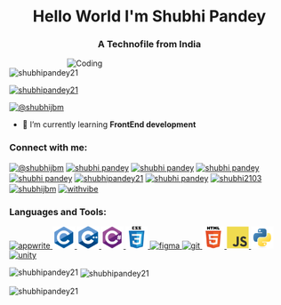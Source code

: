 <h1 align="center">Hello World I'm Shubhi Pandey</h1>
<h3 align="center">A Technofile from India</h3>
<img align="right" alt= "Coding" width = "400" src="(https://www.google.com/search?q=girl+coding+images+gif&tbm=isch&ved=2ahUKEwiAs668w6yCAxX9amwGHUevAA4Q2-cCegQIABAA&oq=girl+coding+images+gif&gs_lcp=CgNpbWcQAzoICAAQgAQQsQM6BQgAEIAEOgYIABAHEB46BwgAEIoFEEM6CAgAEAgQBxAeOgYIABAWEB5QhglY3C5gjzJoAHAAeACAAcwBiAH1CpIBBTAuOS4xmAEAoAEBqgELZ3dzLXdpei1pbWfAAQE&sclient=img&ei=1V1HZcD0IP3VseMPx96CcA&bih=1025&biw=2133#imgrc=SS1GkdNnlHNJqM&imgdii=fsI9B3cakuWnOM](https://tenor.com/view/programming-gif-25868426)">

<p align="left"> <img src="https://komarev.com/ghpvc/?username=shubhipandey21&label=Profile%20views&color=0e75b6&style=flat" alt="shubhipandey21" /> </p>

<p align="left"> <a href="https://github.com/ryo-ma/github-profile-trophy"><img src="https://github-profile-trophy.vercel.app/?username=shubhipandey21" alt="shubhipandey21" /></a> </p>

<p align="left"> <a href="https://twitter.com/@shubhijbm" target="blank"><img src="https://img.shields.io/twitter/follow/@shubhijbm?logo=twitter&style=for-the-badge" alt="@shubhijbm" /></a> </p>

- 🌱 I’m currently learning **FrontEnd development**

<h3 align="left">Connect with me:</h3>
<p align="left">
<a href="https://twitter.com/@shubhijbm" target="blank"><img align="center" src="https://raw.githubusercontent.com/rahuldkjain/github-profile-readme-generator/master/src/images/icons/Social/twitter.svg" alt="@shubhijbm" height="30" width="40" /></a>
<a href="https://linkedin.com/in/shubhi pandey" target="blank"><img align="center" src="https://raw.githubusercontent.com/rahuldkjain/github-profile-readme-generator/master/src/images/icons/Social/linked-in-alt.svg" alt="shubhi pandey" height="30" width="40" /></a>
<a href="https://kaggle.com/shubhi pandey" target="blank"><img align="center" src="https://raw.githubusercontent.com/rahuldkjain/github-profile-readme-generator/master/src/images/icons/Social/kaggle.svg" alt="shubhi pandey" height="30" width="40" /></a>
<a href="https://dribbble.com/shubhi pandey" target="blank"><img align="center" src="https://raw.githubusercontent.com/rahuldkjain/github-profile-readme-generator/master/src/images/icons/Social/dribbble.svg" alt="shubhi pandey" height="30" width="40" /></a>
<a href="https://www.youtube.com/c/shubhi pandey" target="blank"><img align="center" src="https://raw.githubusercontent.com/rahuldkjain/github-profile-readme-generator/master/src/images/icons/Social/youtube.svg" alt="shubhi pandey" height="30" width="40" /></a>
<a href="https://www.codechef.com/users/shubhipandey21" target="blank"><img align="center" src="https://cdn.jsdelivr.net/npm/simple-icons@3.1.0/icons/codechef.svg" alt="shubhipandey21" height="30" width="40" /></a>
<a href="https://www.hackerrank.com/shubhi pandey" target="blank"><img align="center" src="https://raw.githubusercontent.com/rahuldkjain/github-profile-readme-generator/master/src/images/icons/Social/hackerrank.svg" alt="shubhi pandey" height="30" width="40" /></a>
<a href="https://www.leetcode.com/shubhi2103" target="blank"><img align="center" src="https://raw.githubusercontent.com/rahuldkjain/github-profile-readme-generator/master/src/images/icons/Social/leet-code.svg" alt="shubhi2103" height="30" width="40" /></a>
<a href="https://auth.geeksforgeeks.org/user/shubhijbm" target="blank"><img align="center" src="https://raw.githubusercontent.com/rahuldkjain/github-profile-readme-generator/master/src/images/icons/Social/geeks-for-geeks.svg" alt="shubhijbm" height="30" width="40" /></a>
<a href="https://discord.gg/withvibe" target="blank"><img align="center" src="https://raw.githubusercontent.com/rahuldkjain/github-profile-readme-generator/master/src/images/icons/Social/discord.svg" alt="withvibe" height="30" width="40" /></a>
</p>

<h3 align="left">Languages and Tools:</h3>
<p align="left"> <a href="https://appwrite.io" target="_blank" rel="noreferrer"> <img src="https://www.vectorlogo.zone/logos/appwriteio/appwriteio-icon.svg" alt="appwrite" width="40" height="40"/> </a> <a href="https://www.cprogramming.com/" target="_blank" rel="noreferrer"> <img src="https://raw.githubusercontent.com/devicons/devicon/master/icons/c/c-original.svg" alt="c" width="40" height="40"/> </a> <a href="https://www.w3schools.com/cpp/" target="_blank" rel="noreferrer"> <img src="https://raw.githubusercontent.com/devicons/devicon/master/icons/cplusplus/cplusplus-original.svg" alt="cplusplus" width="40" height="40"/> </a> <a href="https://www.w3schools.com/cs/" target="_blank" rel="noreferrer"> <img src="https://raw.githubusercontent.com/devicons/devicon/master/icons/csharp/csharp-original.svg" alt="csharp" width="40" height="40"/> </a> <a href="https://www.w3schools.com/css/" target="_blank" rel="noreferrer"> <img src="https://raw.githubusercontent.com/devicons/devicon/master/icons/css3/css3-original-wordmark.svg" alt="css3" width="40" height="40"/> </a> <a href="https://www.figma.com/" target="_blank" rel="noreferrer"> <img src="https://www.vectorlogo.zone/logos/figma/figma-icon.svg" alt="figma" width="40" height="40"/> </a> <a href="https://git-scm.com/" target="_blank" rel="noreferrer"> <img src="https://www.vectorlogo.zone/logos/git-scm/git-scm-icon.svg" alt="git" width="40" height="40"/> </a> <a href="https://www.w3.org/html/" target="_blank" rel="noreferrer"> <img src="https://raw.githubusercontent.com/devicons/devicon/master/icons/html5/html5-original-wordmark.svg" alt="html5" width="40" height="40"/> </a> <a href="https://developer.mozilla.org/en-US/docs/Web/JavaScript" target="_blank" rel="noreferrer"> <img src="https://raw.githubusercontent.com/devicons/devicon/master/icons/javascript/javascript-original.svg" alt="javascript" width="40" height="40"/> </a> <a href="https://www.python.org" target="_blank" rel="noreferrer"> <img src="https://raw.githubusercontent.com/devicons/devicon/master/icons/python/python-original.svg" alt="python" width="40" height="40"/> </a> <a href="https://unity.com/" target="_blank" rel="noreferrer"> <img src="https://www.vectorlogo.zone/logos/unity3d/unity3d-icon.svg" alt="unity" width="40" height="40"/> </a> </p>

<p><img align="left" src="https://github-readme-stats.vercel.app/api/top-langs?username=shubhipandey21&show_icons=true&locale=en&layout=compact" alt="shubhipandey21" /></p>

<p>&nbsp;<img align="center" src="https://github-readme-stats.vercel.app/api?username=shubhipandey21&show_icons=true&locale=en" alt="shubhipandey21" /></p>

<p><img align="center" src="https://github-readme-streak-stats.herokuapp.com/?user=shubhipandey21&" alt="shubhipandey21" /></p>
